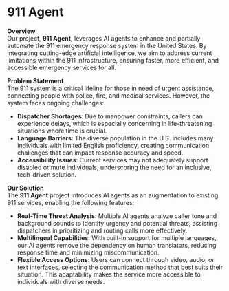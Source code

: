 # 911 Agent

**Overview**  
Our project, **911 Agent**, leverages AI agents to enhance and partially automate the 911 emergency response system in the United States. By integrating cutting-edge artificial intelligence, we aim to address current limitations within the 911 infrastructure, ensuring faster, more efficient, and accessible emergency services for all.

**Problem Statement**  
The 911 system is a critical lifeline for those in need of urgent assistance, connecting people with police, fire, and medical services. However, the system faces ongoing challenges:
- **Dispatcher Shortages**: Due to manpower constraints, callers can experience delays, which is especially concerning in life-threatening situations where time is crucial.
- **Language Barriers**: The diverse population in the U.S. includes many individuals with limited English proficiency, creating communication challenges that can impact response accuracy and speed.
- **Accessibility Issues**: Current services may not adequately support disabled or mute individuals, underscoring the need for an inclusive, tech-driven solution.

**Our Solution**  
The **911 Agent** project introduces AI agents as an augmentation to existing 911 services, enabling the following features:
- **Real-Time Threat Analysis**: Multiple AI agents analyze caller tone and background sounds to identify urgency and potential threats, assisting dispatchers in prioritizing and routing calls more effectively.
- **Multilingual Capabilities**: With built-in support for multiple languages, our AI agents remove the dependency on human translators, reducing response time and minimizing miscommunication.
- **Flexible Access Options**: Users can connect through video, audio, or text interfaces, selecting the communication method that best suits their situation. This adaptability makes the service more accessible to individuals with diverse needs.
